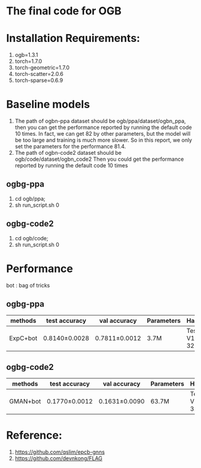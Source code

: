 # The final code for OGB
# Installation Requirements:
1. ogb=1.3.1
2. torch=1.7.0
3. torch-geometric=1.7.0
4. torch-scatter=2.0.6
5. torch-sparse=0.6.9

# Baseline models
1. The path of ogbn-ppa dataset should be ogb/ppa/dataset/ogbn_ppa, then you can get the performance reported by running the default code 10 times. In fact, we can get 82 by other parameters, but the model will be too large and training is much more slower. So in this report, we only set the parameters for the performance 81.4.
2. The path of ogbn-code2 dataset should be ogb/code/dataset/ogbn_code2
Then you could get the performance reported by running the default code 10 times

## ogbg-ppa
1. cd ogb/ppa; 
2. sh run_script.sh 0

## ogbg-code2
1. cd ogb/code;
2. sh run_script.sh 0

# Performance
bot : bag of tricks
## ogbg-ppa
| methods | test accuracy | val accuracy | Parameters | Hardware |
| ------ | ------ | ----- | ----- | ----- |
| ExpC+bot | 0.8140±0.0028 | 0.7811±0.0012 | 3.7M | Tesla V100 32GB |

## ogbg-code2
| methods | test accuracy | val accuracy | Parameters | Hardware |
| ------ | ------ | ----- | ----- | ----- |
| GMAN+bot | 0.1770±0.0012 | 0.1631±0.0090 | 63.7M | Tesla V100 32GB |

# Reference:
1. https://github.com/qslim/epcb-gnns
2. https://github.com/devnkong/FLAG

